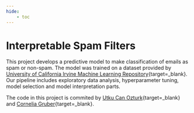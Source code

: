 ```yaml
---
hide:
    - toc
---
```


# Interpretable Spam Filters

This project develops a predictive model to make classification of emails as spam or non-spam. The model was trained on a dataset provided by [University of California Irvine Machine Learning Repository](https://archive.ics.uci.edu/){target=_blank}. Our pipeline includes exploratory data analysis, hyperparameter tuning, model selection and model interpretation parts.

The code in this project is commited by [Utku Can Ozturk](https://github.com/utkucanozturk/){target=_blank} and [Cornelia Gruber](https://github.com/corneliagru){target=_blank}.
